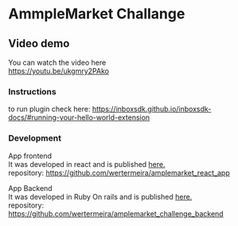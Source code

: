 # AmmpleMarket Challange

## Video demo
You can watch the video here \
https://youtu.be/ukgmry2PAko

### Instructions
to run plugin check here: https://inboxsdk.github.io/inboxsdk-docs/#running-your-hello-world-extension

### Development
App frontend \
It was developed in react and is published [here.](https://werter-amplemarket-react.herokuapp.com) \
repository: https://github.com/wertermeira/amplemarket_react_app

App Backend \
It was developed in Ruby On rails and is published [here.](https://werter-amplemarket-react.herokuapp.com) \
repository: https://github.com/wertermeira/amplemarket_challenge_backend